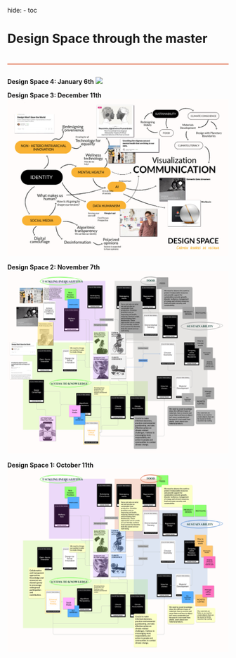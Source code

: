 hide:
    - toc


# Design Space through the master
<div style="height:2px; background-color: #E17858; margin-top: 40px; margin-bottom: -20px;"></div>

<br></br>
**Design Space 4: January 6th**
![](../../images/Term1/Designstydio/DesignSPace4.svg)

**Design Space 3: December 11th**
![](../../images/Term1/Designstydio/DesignSpace3.jpg)

**Design Space 2: November 7th**
![](../../images/Term1/Designstydio/DesignSPace.jpg)

**Design Space 1: October 11th**
![](../../images/Term1/AoWS/FINAL2.jpg)


